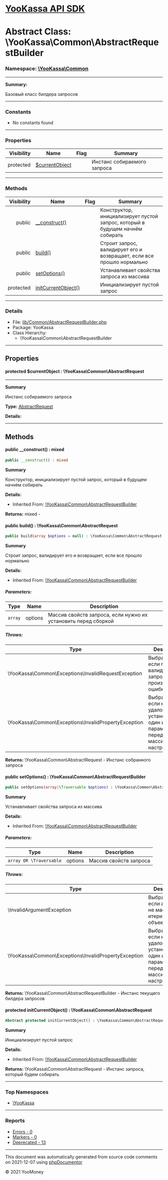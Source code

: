 # [YooKassa API SDK](../home.md)

# Abstract Class: \YooKassa\Common\AbstractRequestBuilder
### Namespace: [\YooKassa\Common](../namespaces/yookassa-common.md)
---
**Summary:**

Базовый класс билдера запросов


---
### Constants
* No constants found

---
### Properties
| Visibility | Name | Flag | Summary |
| ----------:| ---- | ---- | ------- |
| protected | [$currentObject](../classes/YooKassa-Common-AbstractRequestBuilder.md#property_currentObject) |  | Инстанс собираемого запроса |

---
### Methods
| Visibility | Name | Flag | Summary |
| ----------:| ---- | ---- | ------- |
| public | [__construct()](../classes/YooKassa-Common-AbstractRequestBuilder.md#method___construct) |  | Конструктор, инициализирует пустой запрос, который в будущем начнём собирать |
| public | [build()](../classes/YooKassa-Common-AbstractRequestBuilder.md#method_build) |  | Строит запрос, валидирует его и возвращает, если все прошло нормально |
| public | [setOptions()](../classes/YooKassa-Common-AbstractRequestBuilder.md#method_setOptions) |  | Устанавливает свойства запроса из массива |
| protected | [initCurrentObject()](../classes/YooKassa-Common-AbstractRequestBuilder.md#method_initCurrentObject) |  | Инициализирует пустой запрос |

---
### Details
* File: [lib/Common/AbstractRequestBuilder.php](../../lib/Common/AbstractRequestBuilder.php)
* Package: YooKassa
* Class Hierarchy:
  * \YooKassa\Common\AbstractRequestBuilder

---
## Properties
<a name="property_currentObject"></a>
#### protected $currentObject : \YooKassa\Common\AbstractRequest
---
**Summary**

Инстанс собираемого запроса

**Type:** <a href="../classes/YooKassa-Common-AbstractRequest.html"><abbr title="\YooKassa\Common\AbstractRequest">AbstractRequest</abbr></a>

**Details:**



---
## Methods
<a name="method___construct" class="anchor"></a>
#### public __construct() : mixed

```php
public __construct() : mixed
```

**Summary**

Конструктор, инициализирует пустой запрос, который в будущем начнём собирать

**Details:**
* Inherited From: [\YooKassa\Common\AbstractRequestBuilder](../classes/YooKassa-Common-AbstractRequestBuilder.md)

**Returns:** mixed - 


<a name="method_build" class="anchor"></a>
#### public build() : \YooKassa\Common\AbstractRequest

```php
public build(array $options = null) : \YooKassa\Common\AbstractRequest
```

**Summary**

Строит запрос, валидирует его и возвращает, если все прошло нормально

**Details:**
* Inherited From: [\YooKassa\Common\AbstractRequestBuilder](../classes/YooKassa-Common-AbstractRequestBuilder.md)

##### Parameters:
| Type | Name | Description |
| ---- | ---- | ----------- |
| <code lang="php">array</code> | options  | Массив свойств запроса, если нужно их установить перед сборкой |

##### Throws:
| Type | Description |
| ---- | ----------- |
| \YooKassa\Common\Exceptions\InvalidRequestException | Выбрасывается если при валидации запроса произошла ошибка |
| \YooKassa\Common\Exceptions\InvalidPropertyException | Выбрасывается если не удалось установить один из параметров, переданных в массиве настроек |

**Returns:** \YooKassa\Common\AbstractRequest - Инстанс собранного запроса


<a name="method_setOptions" class="anchor"></a>
#### public setOptions() : \YooKassa\Common\AbstractRequestBuilder

```php
public setOptions(array|\Traversable $options) : \YooKassa\Common\AbstractRequestBuilder
```

**Summary**

Устанавливает свойства запроса из массива

**Details:**
* Inherited From: [\YooKassa\Common\AbstractRequestBuilder](../classes/YooKassa-Common-AbstractRequestBuilder.md)

##### Parameters:
| Type | Name | Description |
| ---- | ---- | ----------- |
| <code lang="php">array OR \Traversable</code> | options  | Массив свойств запроса |

##### Throws:
| Type | Description |
| ---- | ----------- |
| \InvalidArgumentException | Выбрасывается если аргумент не массив и не итерируемый объект |
| \YooKassa\Common\Exceptions\InvalidPropertyException | Выбрасывается если не удалось установить один из параметров, переданныч в массиве настроек |

**Returns:** \YooKassa\Common\AbstractRequestBuilder - Инстанс текущего билдера запросов


<a name="method_initCurrentObject" class="anchor"></a>
#### protected initCurrentObject() : \YooKassa\Common\AbstractRequest

```php
Abstract protected initCurrentObject() : \YooKassa\Common\AbstractRequest
```

**Summary**

Инициализирует пустой запрос

**Details:**
* Inherited From: [\YooKassa\Common\AbstractRequestBuilder](../classes/YooKassa-Common-AbstractRequestBuilder.md)

**Returns:** \YooKassa\Common\AbstractRequest - Инстанс запроса, который будем собирать



---

### Top Namespaces

* [\YooKassa](../namespaces/yookassa.md)

---

### Reports
* [Errors - 0](../reports/errors.md)
* [Markers - 0](../reports/markers.md)
* [Deprecated - 13](../reports/deprecated.md)

---

This document was automatically generated from source code comments on 2021-12-07 using [phpDocumentor](http://www.phpdoc.org/)

&copy; 2021 YooMoney